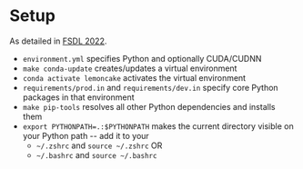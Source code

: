 # Setup

As detailed in [FSDL 2022](https://github.com/the-full-stack/fsdl-text-recognizer-2022-labs/tree/main/setup).

- `environment.yml` specifies Python and optionally CUDA/CUDNN
- `make conda-update` creates/updates a virtual environment
- `conda activate lemoncake` activates the virtual environment
- `requirements/prod.in` and `requirements/dev.in` specify core Python packages in that environment
- `make pip-tools` resolves all other Python dependencies and installs them
- `export PYTHONPATH=.:$PYTHONPATH` makes the current directory visible on your Python path -- add it to your
    - `~/.zshrc` and `source ~/.zshrc` OR
    - `~/.bashrc` and `source ~/.bashrc`